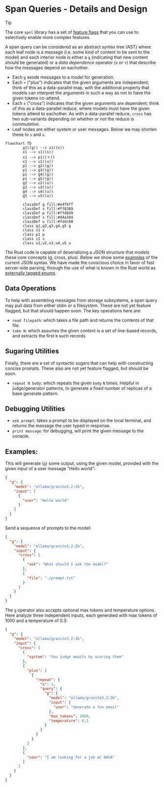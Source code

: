 # Span Queries - Details and Design

> [!TIP]
> The core `spnl` library has a set of [feature
> flags](feature-flags.md) that you can use to selectively enable more
> complex features.

A span query can be considered as an abstract syntax tree (AST) where
each leaf node is a message (i.e. some kind of content to be sent to
the model) and each interior node is either a `g` (indicating that new
content should be generated) or a *data dependence* operator (`x` or
`+`) that describe how the messages depend on eachother.

- Each `g` sends messages to a model for generation.
- Each `+` ("plus") indicates that the given arguments are
independent; think of this as a data-parallel map, with the additional
property that models can interpret the arguments in such a way as not
to have the given tokens co-attend.
- Each `x` ("cross") indicates that the given arguments are dependent;
think of this as a data-parallel reduce, where models must have the
given tokens attend to eachother. As with a data-parallel reduce,
`cross` has two sub-variants depending on whether or not the reduce is
*commutative*.
- Leaf nodes are either system or user messages. Below we may shorten
  these to `s` and `u`.

```mermaid
flowchart TD
        g1((g)) --> x1((x))
        x1 --> s1((s))
        x1 --> p1((＋))
        x1 --> u1((u))
        p1 --> g2((g))
        p1 --> g3((g))
        p1 --> g4((g))
        p1 --> g5((g))
        g2 --> u2((u))
        g3 --> u3((u))
        g4 --> u4((u))
        g5 --> u5((u))

        classDef g fill:#e4f6ff
        classDef x fill:#ff8389
        classDef p fill:#ffd8d9
        classDef s fill:#d4a104
        classDef u fill:#fddc68
        class g1,g2,g3,g4,g5 g
        class x1 x
        class p1 p
        class s1 s
        class u1,u2,u3,u4,u5 u
```

The Rust code is capable of deserializing a JSON structure that models
these core concepts (g, cross, plus). Below we show some
[examples](#examples) of the current JSON syntax. We have made the
conscious choice in favor of fast server-side parsing, through the use
of what is known in the Rust world as [externally tagged
enums](https://serde.rs/enum-representations.html#externally-tagged).

## Data Operations

To help with assembling messages from storage subsystems, a span query
may pull data from either stdin or a filesystem. These are not yet
feature flagged, but that should happen soon. The key operations here are:

- `read filepath`: which takes a file path and returns the contents of
  that file.
- `take N`: which assumes the given content is a set of line-based
  records, and extracts the first `N` such records.

## Sugaring Utilities

Finally, there are a set of syntactic sugars that can help with
constructing concise prompts. These also are not yet feature flagged,
but should be soon.

- `repeat N body`: which repeats the given `body` `N` times. Helpful
  in judge/generator patterns, to generate a fixed number of replicas
  of a base generate pattern.

## Debugging Utilities

- `ask prompt`: takes a prompt to be displayed on the local terminal,
  and returns the message the user typed in response.
- `print message`: for debugging, will print the given message to the
  console.

## Examples:

This will generate (`g`) some output, using the given model, provided
with the given input of a user message "Hello world":
```json
{
  "g": {
    "model": "ollama/granite3.2:2b",
    "input": [
      {
        "user": "Hello world"
      }
    ]
  }
}
```

Send a sequence of prompts to the model:
```json
{
  "g": {
    "model": "ollama/granite3.2:2b",
    "input": {
      "cross": [
        {
          "ask": "What should I ask the model?"
        },
        {
          "file": "./prompt.txt"
        }
      ]
    }
  }
}
```

The `g` operator also accepts optional max tokens and temperature
options. Here analyze three independent inputs, each generated with
max tokens of 1000 and a temperature of 0.3:
```json
{
  "g": {
    "model": "ollama/granite3.2:2b",
    "input": {
      "cross": [
        {
          "system": "You judge emails by scoring them"
        },
        {
          "plus": [
            {
              "repeat": {
                "n": 4,
                "query": {
                  "g": {
                    "model": "ollama/granite3.2:2b",
                    "input": {
                      "user": "Generate a fun email"
                    },
                    "max_tokens": 1000,
                    "temperature": 0.3
                  }
                }
              }
            }
          ]
        },
        {
          "user": "I am looking for a job at NASA"
        }
      ]
    }
  }
}
```
